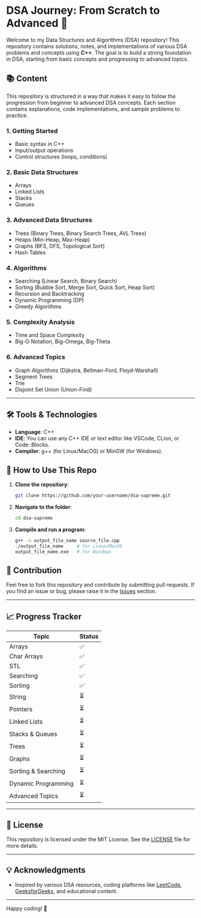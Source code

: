 # DSA Journey: From Scratch to Advanced 🚀

Welcome to my Data Structures and Algorithms (DSA) repository! This repository contains solutions, notes, and implementations of various DSA problems and concepts using **C++**. The goal is to build a strong foundation in DSA, starting from basic concepts and progressing to advanced topics.

## 📚 Content

This repository is structured in a way that makes it easy to follow the progression from beginner to advanced DSA concepts. Each section contains explanations, code implementations, and sample problems to practice.

### 1. **Getting Started**

-   Basic syntax in C++
-   Input/output operations
-   Control structures (loops, conditions)

### 2. **Basic Data Structures**

-   Arrays
-   Linked Lists
-   Stacks
-   Queues

### 3. **Advanced Data Structures**

-   Trees (Binary Trees, Binary Search Trees, AVL Trees)
-   Heaps (Min-Heap, Max-Heap)
-   Graphs (BFS, DFS, Topological Sort)
-   Hash Tables

### 4. **Algorithms**

-   Searching (Linear Search, Binary Search)
-   Sorting (Bubble Sort, Merge Sort, Quick Sort, Heap Sort)
-   Recursion and Backtracking
-   Dynamic Programming (DP)
-   Greedy Algorithms

### 5. **Complexity Analysis**

-   Time and Space Complexity
-   Big-O Notation, Big-Omega, Big-Theta

### 6. **Advanced Topics**

-   Graph Algorithms (Dijkstra, Bellman-Ford, Floyd-Warshall)
-   Segment Trees
-   Trie
-   Disjoint Set Union (Union-Find)

---

## 🛠️ Tools & Technologies

-   **Language**: C++
-   **IDE**: You can use any C++ IDE or text editor like VSCode, CLion, or Code::Blocks.
-   **Compiler**: g++ (for Linux/MacOS) or MinGW (for Windows).

## 🚀 How to Use This Repo

1. **Clone the repository**:

    ```bash
    git clone https://github.com/your-username/dsa-supreme.git
    ```

2. **Navigate to the folder**:

    ```bash
    cd dsa-supreme
    ```

3. **Compile and run a program**:
    ```bash
    g++ -o output_file_name source_file.cpp
    ./output_file_name     # for Linux/MacOS
    output_file_name.exe   # for Windows
    ```

## 🤝 Contribution

Feel free to fork this repository and contribute by submitting pull requests. If you find an issue or bug, please raise it in the [Issues](https://github.com/your-username/dsa-cpp/issues) section.

---

## 📈 Progress Tracker

| Topic               | Status |
| ------------------- | ------ |
| Arrays              | ✅     |
| Char Arrays         | ✅     |
| STL                 | ✅     |
| Searching           | ✅     |
| Sorting             | ✅     |
| String              | ⏳     |
| Pointers            | ⏳     |
| Linked Lists        | ⏳     |
| Stacks & Queues     | ⏳     |
| Trees               | ⏳     |
| Graphs              | ⏳     |
| Sorting & Searching | ⏳     |
| Dynamic Programming | ⏳     |
| Advanced Topics     | ⏳     |

---

## 📜 License

This repository is licensed under the MIT License. See the [LICENSE](./LICENSE) file for more details.

---

## 💡 Acknowledgments

-   Inspired by various DSA resources, coding platforms like [LeetCode](https://leetcode.com/), [GeeksforGeeks](https://www.geeksforgeeks.org/), and educational content.

---

Happy coding! 🎉
